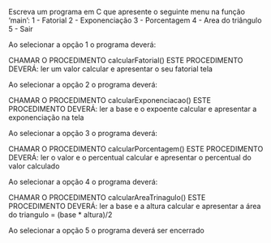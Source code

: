 Escreva um programa em C que apresente o seguinte menu na função ‘main’:
1 - Fatorial
2 - Exponenciação
3 - Porcentagem
4 - Area do triângulo
5 - Sair

Ao selecionar a opção 1 o programa deverá:

CHAMAR O PROCEDIMENTO calcularFatorial()
ESTE PROCEDIMENTO DEVERÁ:
ler um valor
calcular e apresentar o seu fatorial tela

Ao selecionar a opção 2 o programa deverá:

CHAMAR O PROCEDIMENTO calcularExponenciacao()
ESTE PROCEDIMENTO DEVERÁ:
ler a base e o expoente
calcular e apresentar a exponenciação na tela

Ao selecionar a opção 3 o programa deverá:

CHAMAR O PROCEDIMENTO calcularPorcentagem()
ESTE PROCEDIMENTO DEVERÁ:
ler o valor e o percentual
calcular e apresentar o percentual do valor calculado

Ao selecionar a opção 4 o programa deverá:

CHAMAR O PROCEDIMENTO calcularAreaTrinagulo()
ESTE PROCEDIMENTO DEVERÁ:
ler a base e a altura
calcular e apresentar a área do triangulo = (base * altura)/2

Ao selecionar a opção 5 o programa deverá ser encerrado